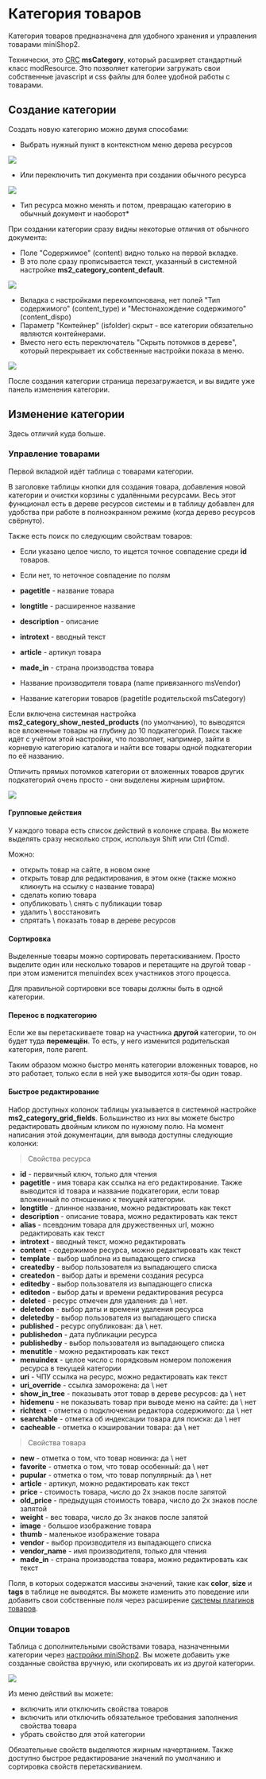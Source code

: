 # Категория товаров

Категория товаров предназначена для удобного хранения и управления товарами miniShop2.

Технически, это [CRC][0] **msCategory**, который расширяет стандартный класс modResource.
Это позволяет категории загружать свои собственные javascript и css файлы для более удобной работы с товарами.

## Создание категории

Создать новую категорию можно двумя способами:

* Выбрать нужный пункт в контекстном меню дерева ресурсов

[![](https://file.modx.pro/files/d/8/7/d87edd56ee056286ed8eb4575db6df6cs.jpg)](https://file.modx.pro/files/d/8/7/d87edd56ee056286ed8eb4575db6df6c.png)

* Или переключить тип документа при создании обычного ресурса

[![](https://file.modx.pro/files/c/b/c/cbc1e2f61632967c578cdfc22763ad93s.jpg)](https://file.modx.pro/files/c/b/c/cbc1e2f61632967c578cdfc22763ad93.png)

* Тип ресурса можно менять и потом, превращаю категорию в обычный документ и наоборот*

При создании категории сразу видны некоторые отличия от обычного документа:

* Поле "Содержимое" (content) видно только на первой вкладке.
* В это поле сразу прописывается текст, указанный в системной настройке **ms2_category_content_default**.

[![](https://file.modx.pro/files/0/e/0/0e0fa2e909480f5310381da4ed291552s.jpg)](https://file.modx.pro/files/0/e/0/0e0fa2e909480f5310381da4ed291552.png)

* Вкладка с настройками перекомпонована, нет полей "Тип содержимого" (content_type) и "Местонахождение содержимого" (content_dispo)
* Параметр "Контейнер" (isfolder) скрыт - все категории обязательно являются контейнерами.
* Вместо него есть переключатель "Скрыть потомков в дереве", который перекрывает их собственные настройки показа в меню.

[![](https://file.modx.pro/files/5/4/a/54ad024a03e945a7017c06b93edce074s.jpg)](https://file.modx.pro/files/5/4/a/54ad024a03e945a7017c06b93edce074.png)

После создания категории страница перезагружается, и вы видите уже панель изменения категории.

## Изменение категории

Здесь отличий куда больше.

### Управление товарами

Первой вкладкой идёт таблица с товарами категории.

В заголовке таблицы кнопки для создания товара, добавления новой категории и очистки корзины с удалёнными ресурсами.
Весь этот функционал есть в дереве ресурсов системы и в таблицу добавлен для удобства при работе в полноэкранном режиме (когда дерево ресурсов свёрнуто).

Также есть поиск по следующим свойствам товаров:

* Если указано целое число, то ищется точное совпадение среди **id** товаров.
* Если нет, то неточное совпадение по полям

* **pagetitle** - название товара
* **longtitle** - расширенное название
* **description** - описание
* **introtext** - вводный текст
* **article** - артикул товара
* **made_in** - страна производства товара
* Название производителя товара (name привязанного msVendor)
* Название категории товаров (pagetitle родительской msCategory)

Если включена системная настройка **ms2_category_show_nested_products** (по умолчанию), то выводятся все вложенные товары на глубину до 10 подкатегорий.
Поиск также идёт с учётом этой настройки, что позволяет, например, зайти в корневую категорию каталога и найти все товары одной подкатегории по её названию.

Отличить прямых потомков категории от вложенных товаров других подкатегорий очень просто - они выделены жирным шрифтом.

[![](https://file.modx.pro/files/c/f/d/cfd7aedea1539f18cffb4b7077acbca0s.jpg)](https://file.modx.pro/files/c/f/d/cfd7aedea1539f18cffb4b7077acbca0.png)

#### Групповые действия

У каждого товара есть список действий в колонке справа. Вы можете выделять сразу несколько строк, используя Shift или Ctrl (Cmd).

Можно:

* открыть товар на сайте, в новом окне
* открыть товар для редактирования, в этом окне (также можно кликнуть на ссылку с название товара)
* сделать копию товара
* опубликовать \ снять с публикации товар
* удалить \ восстановить
* спрятать \ показать товар в дереве ресурсов

#### Сортировка

Выделенные товары можно сортировать перетаскиванием.
Просто выделите один или несколько товаров и перетащите на другой товар - при этом изменится menuindex всех участников этого процесса.

Для правильной сортировки все товары должны быть в одной категории.

#### Перенос в подкатегорию

Если же вы перетаскиваете товар на участника **другой** категории, то он будет туда **перемещён**.
То есть, у него изменится родительская категория, поле parent.

Таким образом можно быстро менять категории вложенных товаров, но это работает, только если в ней уже выводится хотя-бы один товар.

#### Быстрое редактирование

Набор доступных колонок таблицы указывается в системной настройке **ms2_category_grid_fields**.
Большинство из них вы можете быстро редактировать двойным кликом по нужному полю.
На момент написания этой документации, для вывода доступны следующие колонки:

> Свойства ресурса

* **id** - первичный ключ, только для чтения
* **pagetitle** - имя товара как ссылка на его редактирование. Также выводится id товара и название подкатегории, если товар вложенный по отношению к текущей категории.
* **longtitle** - длинное название, можно редактировать как текст
* **description** - описание товара, можно редактировать как текст
* **alias** - псевдоним товара для дружественных url, можно редактировать как текст
* **introtext** - вводный текст, можно редактировать
* **content** - содержимое ресурса, можно редактировать как текст
* **template** - выбор шаблона из выпадающего списка
* **createdby** - выбор пользователя из выпадающего списка
* **createdon** - выбор даты и времени создания ресурса
* **editedby** - выбор пользователя из выпадающего списка
* **editedon** - выбор даты и времени редактирования ресурса
* **deleted** - ресурс отмечен для удаления: да \ нет.
* **deletedon** - выбор даты и времени удаления ресурса
* **deletedby** - выбор пользователя из выпадающего списка
* **published** - ресурс опубликован: да \ нет.
* **publishedon** - дата публикации ресурса
* **publishedby** - выбор пользователя из выпадающего списка
* **menutitle** - можно редактировать как текст
* **menuindex** - целое число с порядковым номером положения ресурса в текущей категории
* **uri** - ЧПУ ссылка на ресурс, можно редактировать как текст
* **uri_override** - ссылка заморожена: да \ нет
* **show_in_tree** - показывать этот товар в дереве ресурсов: да \ нет
* **hidemenu** - не показывать товар при выводе меню на сайте: да \ нет
* **richtext** - отметка о подключении редактора содержимого: да \ нет
* **searchable** - отметка об индексации товара для поиска: да \ нет
* **cacheable** - отметка о кэшировании товара: да \ нет

> Свойства товара

* **new** - отметка о том, что товар новинка: да \ нет
* **favorite** - отметка о том, что товар особенный: да \ нет
* **pupular** - отметка о том, что товар популярный: да \ нет
* **article** - артикул, можно редактировать как текст
* **price** - стоимость товара, число до 2х знаков после запятой
* **old_price** - предыдущая стоимость товара, число до 2х знаков после запятой
* **weight** - вес товара, число до 3х знаков после запятой
* **image** - большое изображение товара
* **thumb** - маленькое изображение товара
* **vendor** - выбор производителя из выпадающего списка
* **vendor_name** - имя производителя, только для чтения
* **made_in** - страна производства товара, можно редактировать как текст

Поля, в которых содержатся массивы значений, такие как **color**, **size** и **tags** в таблице не выводятся.
Вы можете изменить это поведение или добавить свои собственные поля через расширение [системы плагинов товаров][1].

### Опции товаров

Таблица с дополнительными свойствами товара, назначенными категории через [настройки miniShop2][2].
Вы можете добавить уже созданные свойства вручную, или скопировать их из другой категории.

[![](https://file.modx.pro/files/b/d/7/bd729e2da9295e635ffe33e1926c1a3cs.jpg)](https://file.modx.pro/files/b/d/7/bd729e2da9295e635ffe33e1926c1a3c.png)

Из меню действий вы можете:

* включить или отключить свойства товаров
* включить или отключить обязательное требования заполнения свойства товара
* убрать свойство для этой категории

Обязательные свойств выделяются жирным начертанием.
Также доступно быстрое редактирование значений по умолчанию и сортировка свойств перетаскиванием.

[0]: http://rtfm.modx.com/revolution/2.x/developing-in-modx/advanced-development/custom-resource-classes
[1]: /components/02_miniShop2/03_Разработка/01_Плагины_товаров.md
[2]: /components/02_miniShop2/01_Интерфейс/04_Настройки.md
